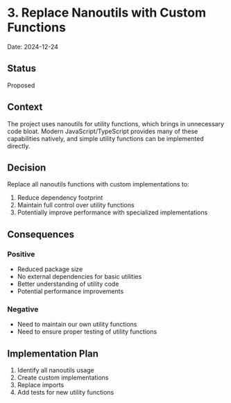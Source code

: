 # 3. Replace Nanoutils with Custom Functions

Date: 2024-12-24

## Status
Proposed

## Context
The project uses nanoutils for utility functions, which brings in unnecessary code bloat. Modern JavaScript/TypeScript provides many of these capabilities natively, and simple utility functions can be implemented directly.

## Decision
Replace all nanoutils functions with custom implementations to:
1. Reduce dependency footprint
2. Maintain full control over utility functions
3. Potentially improve performance with specialized implementations

## Consequences
### Positive
- Reduced package size
- No external dependencies for basic utilities
- Better understanding of utility code
- Potential performance improvements

### Negative
- Need to maintain our own utility functions
- Need to ensure proper testing of utility functions

## Implementation Plan
1. Identify all nanoutils usage
2. Create custom implementations
3. Replace imports
4. Add tests for new utility functions
